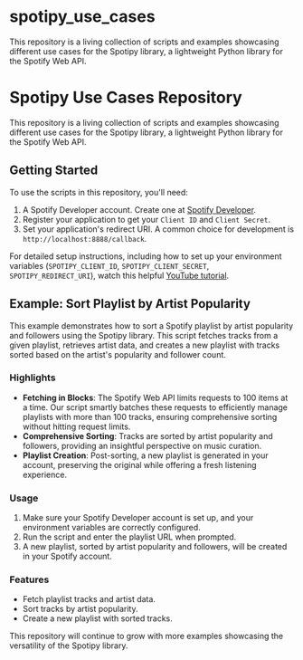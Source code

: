 # spotipy_use_cases
This repository is a living collection of scripts and examples showcasing different use cases for the Spotipy library, a lightweight Python library for the Spotify Web API. 

# Spotipy Use Cases Repository

This repository is a living collection of scripts and examples showcasing different use cases for the Spotipy library, a lightweight Python library for the Spotify Web API. 

## Getting Started

To use the scripts in this repository, you'll need:

1. A Spotify Developer account. Create one at [Spotify Developer](https://developer.spotify.com/).
2. Register your application to get your `Client ID` and `Client Secret`.
3. Set your application's redirect URI. A common choice for development is `http://localhost:8888/callback`.

For detailed setup instructions, including how to set up your environment variables (`SPOTIPY_CLIENT_ID`, `SPOTIPY_CLIENT_SECRET`, `SPOTIPY_REDIRECT_URI`), watch this helpful [YouTube tutorial](https://www.youtube.com/watch?v=3RGm4jALukM).

## Example: Sort Playlist by Artist Popularity

This example demonstrates how to sort a Spotify playlist by artist popularity and followers using the Spotipy library. This script fetches tracks from a given playlist, retrieves artist data, and creates a new playlist with tracks sorted based on the artist's popularity and follower count.

### Highlights

- **Fetching in Blocks**: The Spotify Web API limits requests to 100 items at a time. Our script smartly batches these requests to efficiently manage playlists with more than 100 tracks, ensuring comprehensive sorting without hitting request limits.
- **Comprehensive Sorting**: Tracks are sorted by artist popularity and followers, providing an insightful perspective on music curation.
- **Playlist Creation**: Post-sorting, a new playlist is generated in your account, preserving the original while offering a fresh listening experience.

### Usage

1. Make sure your Spotify Developer account is set up, and your environment variables are correctly configured.
2. Run the script and enter the playlist URL when prompted.
3. A new playlist, sorted by artist popularity and followers, will be created in your Spotify account.

### Features

- Fetch playlist tracks and artist data.
- Sort tracks by artist popularity.
- Create a new playlist with sorted tracks.

This repository will continue to grow with more examples showcasing the versatility of the Spotipy library.

